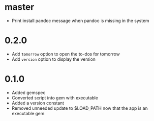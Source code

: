 # master

- Print install pandoc message when pandoc is missing in the system

# 0.2.0

- Add `tomorrow` option to open the to-dos for tomorrow
- Add `version` option to display the version

# 0.1.0

- Added gemspec
- Converted script into gem with executable
- Added a version constant
- Removed unneeded update to $LOAD_PATH now that the app is an executable gem
